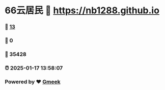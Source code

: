 # 66云居民 :link: https://nb1288.github.io 
### :page_facing_up: [13](https://nb1288.github.io/tag.html) 
### :speech_balloon: 0 
### :hibiscus: 35428 
### :alarm_clock: 2025-01-17 13:58:07 
### Powered by :heart: [Gmeek](https://github.com/Meekdai/Gmeek)
